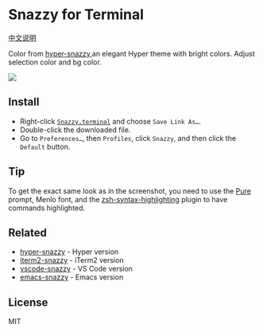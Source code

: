# Snazzy for Terminal

[中文说明](README_zh.md)

Color from [hyper-snazzy](https://github.com/sindresorhus/hyper-snazzy),an elegant Hyper theme with bright colors.
Adjust selection color and bg color.

![](https://github.com/sindresorhus/hyper-snazzy/blob/master/screenshot.png)

## Install

- Right-click [`Snazzy.terminal`](https://raw.githubusercontent.com/likfe/Snazzy-terminal/master/Snazzy.terminal) and choose `Save Link As…`.
- Double-click the downloaded file.
- Go to `Preferences…`, then `Profiles`, click `Snazzy`, and then click the `Default` button.


## Tip

To get the exact same look as in the screenshot, you need to use the [Pure](https://github.com/sindresorhus/pure) prompt, Menlo font, and the [zsh-syntax-highlighting](https://github.com/zsh-users/zsh-syntax-highlighting) plugin to have commands highlighted.


## Related

- [hyper-snazzy](https://github.com/sindresorhus/hyper-snazzy) - Hyper version
- [iterm2-snazzy](https://github.com/sindresorhus/iterm2-snazzy) - iTerm2 version
- [vscode-snazzy](https://github.com/Tyriar/vscode-snazzy) - VS Code version
- [emacs-snazzy](https://github.com/weijiangan/emacs-snazzy) - Emacs version

## License

MIT
